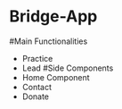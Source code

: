 # Bridge-App

#Main Functionalities
* Practice
* Lead
#Side Components
* Home Component
* Contact
* Donate

